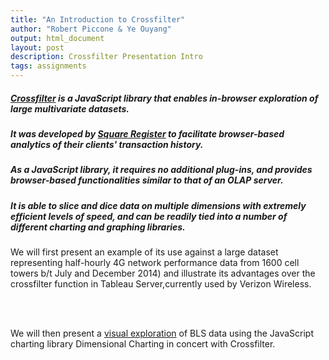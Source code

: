 ```yaml
---
title: "An Introduction to Crossfilter"
author: "Robert Piccone & Ye Ouyang"
output: html_document
layout: post
description: Crossfilter Presentation Intro
tags: assignments
---
```


<h5>
<a href="http://square.github.io/crossfilter/">Crossfilter</a> is a JavaScript library that enables in-browser exploration of large multivariate datasets.
</h5>
<h5>
It was developed by <a href="https://squareup.com/register">Square Register</a> to facilitate browser-based analytics of their clients' transaction history.
</h5>
<h5>
As a JavaScript library, it requires no additional plug-ins, and provides browser-based functionalities similar to that of an OLAP server.
</h5>
<h5>
It is able to slice and dice data on multiple dimensions with extremely efficient levels of speed, and can be readily tied into a number of different charting and graphing libraries.
</h5>
<p>
We will first present an example of its use against a large dataset representing half-hourly 4G network performance data from 1600 cell towers b/t July and December 2014) 
and illustrate its advantages over the crossfilter function in Tableau Server,currently used by Verizon Wireless.
</p>
<br>
</br>
<p>
We will then present a <a href="http://../15/crossfilter-demo/">visual exploration</a> of BLS data using the JavaScript charting library Dimensional Charting in concert with Crossfilter.
</p?